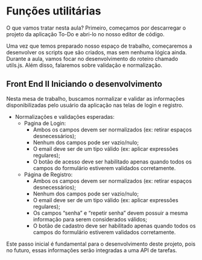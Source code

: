 # Funções utilitárias
O que vamos tratar nesta aula? Primeiro, começamos por descarregar o projeto da aplicação To-Do e abri-lo no nosso editor de código.

Uma vez que temos preparado nosso espaço de trabalho, começaremos a desenvolver os scripts que são criados, mas sem nenhuma lógica ainda. Durante a aula, vamos focar no desenvolvimento do roteiro chamado utils.js. Além disso, falaremos sobre validação e normalização.

## Front End II Iniciando o desenvolvimento
Nesta mesa de trabalho, buscamos normalizar e validar as informações disponibilizadas pelo usuário da aplicação nas telas de login e registro. 

- Normalizações e validações esperadas:
  - Pagina de Login:
      - Ambos os campos devem ser normalizados (ex: retirar espaços desnecessários);
      - Nenhum dos campos pode ser vazio/nulo;
      - O email deve ser de um tipo válido (ex: aplicar expressões regulares);
      - O botão de acesso deve ser habilitado apenas quando todos os campos do formulário estiverem validados corretamente.
  - Página de Registro:
      - Ambos os campos devem ser normalizados (ex: retirar espaços desnecessários);
      - Nenhum dos campos pode ser vazio/nulo;
      - O email deve ser de um tipo válido (ex: aplicar expressões regulares);
      - Os campos “senha” e “repetir senha” devem possuir a mesma informação para serem considerados válidos;
      - O botão de cadastro deve ser habilitado apenas quando todos os campos do formulário estiverem validados corretamente.


Este passo inicial é fundamental para o desenvolvimento deste projeto, pois no futuro, essas informações serão integradas a uma API de tarefas.